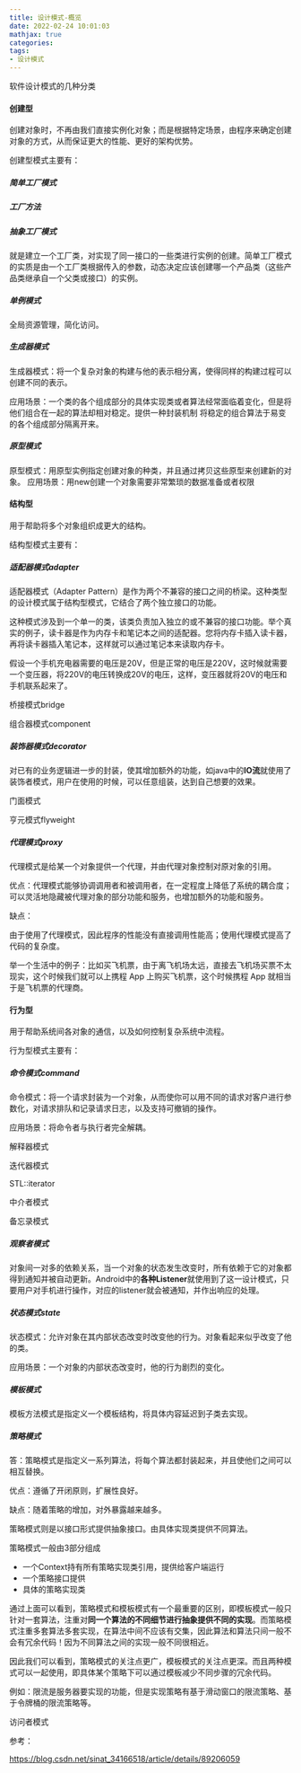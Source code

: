 ```yaml
---
title: 设计模式-概览
date: 2022-02-24 10:01:03
mathjax: true
categories: 
tags: 
- 设计模式
---
```


软件设计模式的几种分类

#### 创建型

创建对象时，不再由我们直接实例化对象；而是根据特定场景，由程序来确定创建对象的方式，从而保证更大的性能、更好的架构优势。

创建型模式主要有：

##### 简单工厂模式

##### 工厂方法

##### 抽象工厂模式

就是建立一个工厂类，对实现了同一接口的一些类进行实例的创建。简单工厂模式的实质是由一个工厂类根据传入的参数，动态决定应该创建哪一个产品类（这些产品类继承自一个父类或接口）的实例。

##### 单例模式

全局资源管理，简化访问。

##### 生成器模式

生成器模式：将一个复杂对象的构建与他的表示相分离，使得同样的构建过程可以创建不同的表示。

应用场景：一个类的各个组成部分的具体实现类或者算法经常面临着变化，但是将他们组合在一起的算法却相对稳定。提供一种封装机制 将稳定的组合算法于易变的各个组成部分隔离开来。

##### 原型模式

原型模式：用原型实例指定创建对象的种类，并且通过拷贝这些原型来创建新的对象。
应用场景：用new创建一个对象需要非常繁琐的数据准备或者权限

#### 结构型

用于帮助将多个对象组织成更大的结构。

结构型模式主要有：

##### 适配器模式adapter

适配器模式（Adapter Pattern）是作为两个不兼容的接口之间的桥梁。这种类型的设计模式属于结构型模式，它结合了两个独立接口的功能。

这种模式涉及到一个单一的类，该类负责加入独立的或不兼容的接口功能。举个真实的例子，读卡器是作为内存卡和笔记本之间的适配器。您将内存卡插入读卡器，再将读卡器插入笔记本，这样就可以通过笔记本来读取内存卡。

假设一个手机充电器需要的电压是20V，但是正常的电压是220V，这时候就需要一个变压器，将220V的电压转换成20V的电压，这样，变压器就将20V的电压和手机联系起来了。

桥接模式bridge

组合器模式component

##### 装饰器模式decorator

对已有的业务逻辑进一步的封装，使其增加额外的功能，如java中的**IO流**就使用了装饰者模式，用户在使用的时候，可以任意组装，达到自己想要的效果。

门面模式

亨元模式flyweight

##### 代理模式proxy

代理模式是给某一个对象提供一个代理，并由代理对象控制对原对象的引用。

优点：代理模式能够协调调用者和被调用者，在一定程度上降低了系统的耦合度；可以灵活地隐藏被代理对象的部分功能和服务，也增加额外的功能和服务。

缺点：

由于使用了代理模式，因此程序的性能没有直接调用性能高；使用代理模式提高了代码的复杂度。

举一个生活中的例子：比如买飞机票，由于离飞机场太远，直接去飞机场买票不太现实，这个时候我们就可以上携程 App 上购买飞机票，这个时候携程 App 就相当于是飞机票的代理商。

#### 行为型

用于帮助系统间各对象的通信，以及如何控制复杂系统中流程。

行为型模式主要有：

##### 命令模式command

命令模式：将一个请求封装为一个对象，从而使你可以用不同的请求对客户进行参数化，对请求排队和记录请求日志，以及支持可撤销的操作。

应用场景：将命令者与执行者完全解耦。

解释器模式

迭代器模式

STL::iterator

中介者模式

备忘录模式

##### 观察者模式

对象间一对多的依赖关系，当一个对象的状态发生改变时，所有依赖于它的对象都得到通知并被自动更新。Android中的**各种Listener**就使用到了这一设计模式，只要用户对手机进行操作，对应的listener就会被通知，并作出响应的处理。

##### 状态模式state

状态模式：允许对象在其内部状态改变时改变他的行为。对象看起来似乎改变了他的类。

应用场景：一个对象的内部状态改变时，他的行为剧烈的变化。

##### 模板模式

模板方法模式是指定义一个模板结构，将具体内容延迟到子类去实现。

##### 策略模式

答：策略模式是指定义一系列算法，将每个算法都封装起来，并且使他们之间可以相互替换。

优点：遵循了开闭原则，扩展性良好。

缺点：随着策略的增加，对外暴露越来越多。

策略模式则是以接口形式提供抽象接口。由具体实现类提供不同算法。

策略模式一般由3部分组成

- 一个Context持有所有策略实现类引用，提供给客户端运行
- 一个策略接口提供
- 具体的策略实现类

通过上面可以看到，策略模式和模板模式有一个最重要的区别，即模板模式一般只针对一套算法，注重对**同一个算法的不同细节进行抽象提供不同的实现**。而策略模式注重多套算法多套实现，在算法中间不应该有交集，因此算法和算法只间一般不会有冗余代码！因为不同算法之间的实现一般不同很相近。

因此我们可以看到，策略模式的关注点更广，模板模式的关注点更深。而且两种模式可以一起使用，即具体某个策略下可以通过模板减少不同步骤的冗余代码。

例如：限流是服务器要实现的功能，但是实现策略有基于滑动窗口的限流策略、基于令牌桶的限流策略等。

访问者模式

参考：

https://blog.csdn.net/sinat_34166518/article/details/89206059
